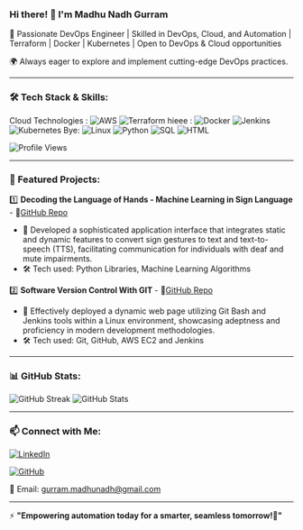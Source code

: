 ### Hi there! 👋 I'm Madhu Nadh Gurram

🚀 Passionate DevOps Engineer | Skilled in DevOps, Cloud, and Automation | Terraform | Docker | Kubernetes | Open to DevOps & Cloud opportunities

🌍 Always eager to explore and implement cutting-edge DevOps practices.

---
### 🛠 Tech Stack & Skills:

Cloud Technologies : ![AWS](https://img.shields.io/badge/AWS-232F3E?style=for-the-badge&logo=amazonaws&logoColor=white)
                     ![Terraform](https://img.shields.io/badge/Terraform-7B42BC?style=for-the-badge&logo=terraform&logoColor=white)
hieee : ![Docker](https://img.shields.io/badge/Docker-2496ED?style=for-the-badge&logo=docker&logoColor=white)
![Jenkins](https://img.shields.io/badge/Jenkins-D24939?style=for-the-badge&logo=jenkins&logoColor=white)
![Kubernetes](https://img.shields.io/badge/Kubernetes-326CE5?style=for-the-badge&logo=kubernetes&logoColor=white)
Bye:  ![Linux](https://img.shields.io/badge/Linux-FCC624?style=for-the-badge&logo=linux&logoColor=black)
![Python](https://img.shields.io/badge/Python-FCC624?style=for-the-badge&logo=python&logoColor=black) 
![SQL](https://img.shields.io/badge/SQL-4479A1?style=for-the-badge&logo=mysql&logoColor=white)
![HTML](https://img.shields.io/badge/HTML5-E34F26?style=for-the-badge&logo=html5&logoColor=white)


![Profile Views](https://komarev.com/ghpvc/?username=madhunadhgurram&color=blue&style=for-the-badge)

---

### 📌 Featured Projects:

1️⃣ **Decoding the Language of Hands - Machine Learning in Sign Language** - 🔗[GitHub Repo](https://github.com/MadhunadhGurram/Decoding_the_Language_of_Hands-SignLanguage)
   - 🌟 Developed a sophisticated application interface that integrates static and dynamic features to convert sign gestures to text and text-to-speech (TTS), facilitating communication for individuals with deaf and mute impairments.
   - 🛠 Tech used: Python Libraries, Machine Learning Algorithms

2️⃣ **Software Version Control With GIT** - 🔗[GitHub Repo](https://github.com/MadhunadhGurram/Software_Version_Control_With_Git) 
   - 🌟 Effectively deployed a dynamic web page utilizing Git Bash and Jenkins tools within a Linux environment, showcasing adeptness and proficiency in modern development methodologies.
   - 🛠 Tech used: Git, GitHub, AWS EC2 and Jenkins

---

### 📊 GitHub Stats:

![GitHub Streak](https://github-readme-streak-stats.herokuapp.com/?user=madhunadhgurram&theme=tokyonight)
![GitHub Stats](https://github-readme-stats.vercel.app/api?username=madhunadhgurram&show_icons=true&theme=tokyonight)

---

### 📫 Connect with Me:

[![LinkedIn](https://img.shields.io/badge/LinkedIn-0A66C2?style=for-the-badge&logo=linkedin&logoColor=white)](http://www.linkedin.com/in/madhunadh-gurram-51141420a)  

[![GitHub](https://img.shields.io/badge/GitHub-181717?style=for-the-badge&logo=github&logoColor=white)](https://github.com/madhunadhgurram)  

📧 Email: gurram.madhunadh@gmail.com

---

⚡ **"Empowering automation today for a smarter, seamless tomorrow!🚀"**
